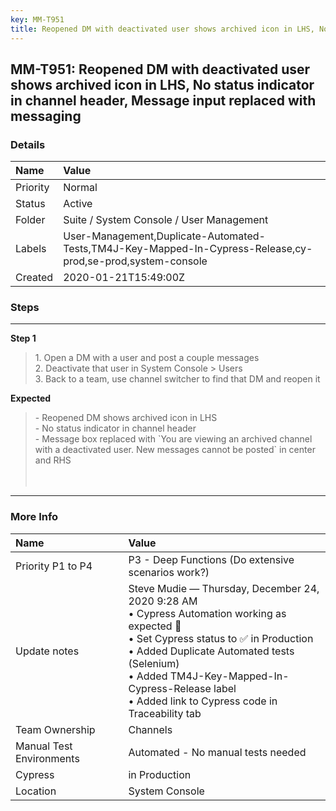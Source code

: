 ```yaml
---
key: MM-T951
title: Reopened DM with deactivated user shows archived icon in LHS, No status indicator in channel header, Message input replaced with messaging
---
```


## MM-T951: Reopened DM with deactivated user shows archived icon in LHS, No status indicator in channel header, Message input replaced with messaging

### Details

| Name     | Value                                                                                                       |
| :------- | :---------------------------------------------------------------------------------------------------------- |
| Priority | Normal                                                                                                      |
| Status   | Active                                                                                                      |
| Folder   | Suite / System Console / User Management                                                                    |
| Labels   | User-Management,Duplicate-Automated-Tests,TM4J-Key-Mapped-In-Cypress-Release,cy-prod,se-prod,system-console |
| Created  | 2020-01-21T15:49:00Z                                                                                        |

### Steps

<hr/>

**Step 1**

> <article>1. Open a DM with a user and post a couple messages<br>2. Deactivate that user in System Console &gt; Users<br>3. Back to a team, use channel switcher to find that DM and reopen it</article>

**Expected**

> <article>- Reopened DM shows archived icon in LHS<br>- No status indicator in channel header<br>- Message box replaced with `You are viewing an archived channel with a deactivated user. New messages cannot be posted` in center and RHS<br><br><br></article>

<hr/>

### More Info

| Name                     | Value                                                                                                                                                                                                                                                                                              |
| :----------------------- | :------------------------------------------------------------------------------------------------------------------------------------------------------------------------------------------------------------------------------------------------------------------------------------------------- |
| Priority P1 to P4        | P3 - Deep Functions (Do extensive scenarios work?)                                                                                                                                                                                                                                                 |
| Update notes             | Steve Mudie — Thursday, December 24, 2020 9:28 AM<br>• Cypress Automation working as expected 🎉<br>• Set Cypress status to ✅ in Production<br>• Added Duplicate Automated tests (Selenium)<br>• Added TM4J-Key-Mapped-In-Cypress-Release label<br>• Added link to Cypress code in Traceability tab |
| Team Ownership           | Channels                                                                                                                                                                                                                                                                                           |
| Manual Test Environments | Automated - No manual tests needed                                                                                                                                                                                                                                                                 |
| Cypress                  | in Production                                                                                                                                                                                                                                                                                      |
| Location                 | System Console                                                                                                                                                                                                                                                                                     |
